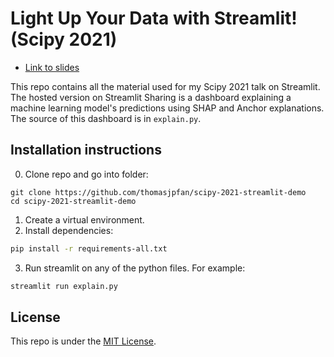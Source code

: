 # Light Up Your Data with Streamlit! (Scipy 2021)

- [Link to slides](https://thomasjpfan.github.io/scipy-2021-streamlit)

This repo contains all the material used for my Scipy 2021 talk on Streamlit. The hosted version on Streamlit Sharing is a dashboard explaining a machine learning model's predictions using SHAP and Anchor explanations. The source of this dashboard is in `explain.py`.

## Installation instructions

0. Clone repo and go into folder:

```
git clone https://github.com/thomasjpfan/scipy-2021-streamlit-demo
cd scipy-2021-streamlit-demo
```

1. Create a virtual environment.
2. Install dependencies:

```bash
pip install -r requirements-all.txt
```

3. Run streamlit on any of the python files. For example:

```bash
streamlit run explain.py
```

## License

This repo is under the [MIT License](LICENSE).
